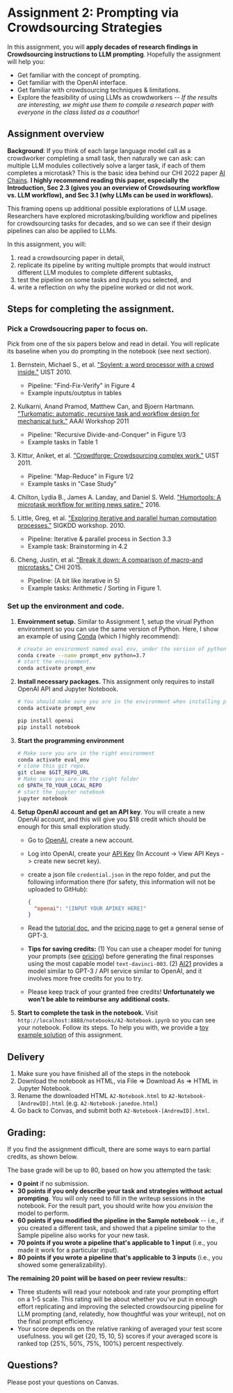 # Assignment 2: Prompting via Crowdsourcing Strategies

In this assignment, you will **apply decades of research findings in Crowdsourcing instructions to LLM prompting**. Hopefully the assignment will help you:

- Get familiar with the concept of prompting.
- Get familiar with the OpenAI interface.
- Get familiar with crowdsourcing techniques & limitations.
- Explore the feasibility of using LLMs as crowdworkers -- _If the results are interesting, we might use them to compile a research paper with everyone in the class listed as a coauthor!_

## Assignment overview

**Background**: If you think of each large language model call as a crowdworker completing a small task, then naturally we can ask: can multiple LLM modules collectively solve a larger task, if each of them completes a microtask?
This is the basic idea behind our CHI 2022 paper [AI Chains](https://arxiv.org/pdf/2110.01691.pdf). **I highly recommend reading this paper, especially the Introduction, Sec 2.3 (gives you an overview of Crowdsouring workflow vs. LLM workflow), and Sec 3.1 (why LLMs can be used in workflows).**

This framing opens up additional possible explorations of LLM usage. Researchers have explored microtasking/building workflow and pipelines for crowdsourcing tasks for decades, and so we can see if their design pipelines can also be applied to LLMs.

In this assignment, you will:

1. read a crowdsourcing paper in detail,
2. replicate its pipeline by writing multiple prompts that would instruct different LLM modules to complete different subtasks,
3. test the pipeline on some tasks and inputs you selected, and
4. write a reflection on why the pipeline worked or did not work.

## Steps for completing the assignment.

### Pick a Crowdsoucring paper to focus on.

Pick from one of the six papers below and read in detail. You will replicate its baseline when you do prompting in the notebook (see next section).

1. Bernstein, Michael S., et al. ["Soylent: a word processor with a crowd inside."](https://dl.acm.org/doi/pdf/10.1145/1866029.1866078) UIST 2010.
   - Pipeline: "Find-Fix-Verify" in Figure 4
   - Example inputs/outptus in tables
2. Kulkarni, Anand Pramod, Matthew Can, and Bjoern Hartmann. ["Turkomatic: automatic, recursive task and workflow design for mechanical turk."](https://www.aaai.org/ocs/index.php/WS/AAAIW11/paper/viewPaper/3884) AAAI Workshop 2011

   - Pipeline: "Recursive Divide-and-Conquer" in Figure 1/3
   - Example tasks in Table 1

3. Kittur, Aniket, et al. ["Crowdforge: Crowdsourcing complex work."](https://dl.acm.org/doi/pdf/10.1145/2047196.2047202) UIST 2011.
   - Pipeline: "Map-Reduce" in Figure 1/2
   - Example tasks in "Case Study"
4. Chilton, Lydia B., James A. Landay, and Daniel S. Weld. ["Humortools: A microtask workflow for writing news satire."](http://www.cs.columbia.edu/~chilton/web/my_publications/ChiltonHumorTools2016submission.pdf) 2016.
5. Little, Greg, et al. ["Exploring iterative and parallel human computation processes."](https://www.cs.columbia.edu/~chilton/web/my_publications/LittleIterativeHCOMP2010.pdf) SIGKDD workshop. 2010.

   - Pipeline: Iterative & parallel process in Section 3.3
   - Example task: Brainstorming in 4.2

6. Cheng, Justin, et al. ["Break it down: A comparison of macro-and microtasks."](https://hci.stanford.edu/publications/2015/micromacro/micromacro.pdf) CHI 2015.

   - Pipeline: (A bit like iterative in 5)
   - Example tasks: Arithmetic / Sorting in Figure 1.

### Set up the environment and code.

1. **Envoirnment setup.** Similar to Assignment 1, setup the virual Python environment so you can use the same version of Python. Here, I show an example of using [Conda](https://conda.io/projects/conda/en/latest/user-guide/getting-started.html#before-you-start) (which I highly recommend):

   ```sh
   # create an environment named eval_env, under the version of python 3.7
   conda create --name prompt_env python=3.7
   # start the environment.
   conda activate prompt_env
   ```

2. **Install necessary packages.** This assignment only requires to install OpenAI API and Jupyter Notebook.

   ```sh
   # You should make sure you are in the environment when installing packages.
   conda activate prompt_env

   pip install openai
   pip install notebook
   ```

3. **Start the programming environment**

   ```sh
   # Make sure you are in the right environment
   conda activate eval_env
   # clone this git repo.
   git clone $GIT_REPO_URL
   # Make sure you are in the right folder
   cd $PATH_TO_YOUR_LOCAL_REPO
   # start the jupyter notebook
   jupyter notebook
   ```

4. **Setup OpenAI account and get an API key**. You will create a new OpenAI account, and this will give you $18 credit which should be enough for this small exploration study.

   - Go to [OpenAI](https://openai.com/api/), create a new account.
   - Log into OpenAI, create your [API Key](https://beta.openai.com/account/api-keys) (In Account -> View API Keys -> create new secret key).
   - create a json file `credential.json` in the repo folder, and put the following information there (for safety, this information will not be uploaded to GitHub):

     ```json
     {
       "openai": "[INPUT YOUR APIKEY HERE]"
     }
     ```

   - Read the [tutorial doc](https://beta.openai.com/docs/introduction), and the [pricing page](https://openai.com/api/pricing/) to get a general sense of GPT-3.
   - **Tips for saving credits:** (1) You can use a cheaper model for tuning your prompts (see [pricing](https://openai.com/api/pricing/)) before generating the final responses using the most capable model `text-davinci-003`. (2) [AI21](https://www.ai21.com/studio) provides a model similar to GPT-3 / API service similar to OpenAI, and it involves more free credits for you to try.
   - Please keep track of your granted free credits! **Unfortunately we won't be able to reimburse any additional costs.**

5. **Start to complete the task in the notebook.** Visit `http://localhost:8888/notebooks/A2-Notebook.ipynb` so you can see your notebook. Follow its steps. To help you with, we provide a [toy example solution](http://localhost:8888/notebooks/A2-Notebook-Sample.ipynb) of this assignment.

## Delivery

1. Make sure you have finished all of the steps in the notebook
2. Download the notebook as HTML, via File => Download As => HTML in Jupyter Notebook.
3. Rename the downloaded HTML `A2-Notebook.html` to `A2-Notebook-[AndrewID].html` (e.g. `A2-Notebook-janedoe.html`)
4. Go back to Convas, and submit both `A2-Notebook-[AndrewID].html`.

## Grading:

If you find the assignment difficult, there are some ways to earn partial credits, as shown below.

The base grade will be up to 80, based on how you attempted the task:

- **0 point** if no submission.
- **30 points if you only describe your task and strategies without actual prompting**. You will only need to fill in the writeup sessions in the notebook. For the result part, you should write how you _envision_ the model to perform.
- **60 points if you modified the pipeline in the Sample notebook** -- i.e., if you created a different task, and showed that a pipeline similar to the Sample pipeline also works for your new task.
- **70 points if you wrote a pipeline that's applicable to 1 input** (i.e., you made it work for a particular input).
- **80 points if you wrote a pipeline that's applicable to 3 inputs** (i.e., you showed some generalizability).

**The remaining 20 point will be based on peer review results:**:

- Three students will read your notebook and rate your prompting effort on a 1-5 scale. This rating will be about whether you've put in enough effort replicating and improving the selected crowdsourcing pipeline for LLM prompting (and, relatedly, how thoughtful was your writeup), not on the final prompt efficiency.
- Your score depends on the relative ranking of averaged your test score usefulness. you wil get {20, 15, 10, 5} scores if your averaged score is ranked top {25%, 50%, 75%, 100%} percent respectively.

## Questions?

Please post your questions on Canvas.
